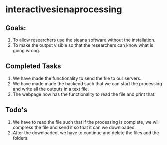 # interactivesienaprocessing

## Goals:
1. To allow researchers use the sieana software without the installation.
2. To make the output visible so that the researchers can know what is going wrong.

## Completed Tasks
1. We have made the functionality to send the file to our servers. 
2. We have made made the backend such that we can start the processing and write all the outputs in a text file.
3. The webpage now has the functionality to read the file and print that.

## Todo's

1. We have to read the file such that if the processing is complete, we will compress the file and send it  so that it can we downloaded. 
2. After the downloaded, we have to continue and delete the files and the folders.
